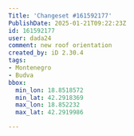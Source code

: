```yaml
---
Title: 'Changeset #161592177'
PublishDate: 2025-01-21T09:22:23Z
id: 161592177
user: dada24
comment: new roof orientation
created_by: iD 2.30.4
tags:
- Montenegro
- Budva
bbox:
  min_lon: 18.8518572
  min_lat: 42.2918369
  max_lon: 18.852232
  max_lat: 42.2919986

---
```


